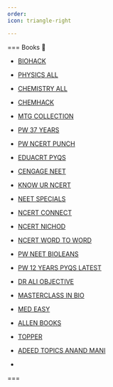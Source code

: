 ```yaml
---
order: 
icon: triangle-right

---
```



=== Books :rocket:

- <a href="https://drive.google.com/drive/u/4/folders/1ktMlLijx1m0yUEFu28BMdtr3FiHcnqXI" target="_blank">BIOHACK</a>
- <a href="https://drive.google.com/drive/folders/1-Brj59z6Jgvsk2fnjAGx1efTSquP1LjS" target="_blank">PHYSICS ALL</a>
- <a href="https://drive.google.com/drive/folders/124HhX4wPfblsoqKB8xc6ASOcxwbFfdLM" target="_blank">CHEMISTRY ALL</a>
- <a href="https://drive.google.com/drive/u/4/folders/1WaBcCHprRK1BEuebYXWapXdJW7cIRqGg" target="_blank">CHEMHACK</a>
- <a href="https://drive.google.com/drive/u/4/folders/1u4uSyoAfLedijAKfTkhYcy1r3DPduGg5" target="_blank">MTG COLLECTION</a>
- <a href="https://drive.google.com/drive/u/4/folders/1q24p03ri_bJEGaVMNG8GsC9v0p86PiLd" target="_blank">PW 37 YEARS</a>
- <a href="https://drive.google.com/drive/u/4/folders/1kMXkLVpB4X9X298OHul3QExUlcNCJhF1" target="_blank">PW NCERT PUNCH</a>
- <a href="https://drive.google.com/drive/u/4/folders/18H2LkLed4eu22QbfBxBBUl9USOqdktCj" target="_blank">EDUACRT PYQS</a>
- <a href="" target="_blank">CENGAGE NEET</a>
- <a href="https://drive.google.com/drive/u/4/folders/1UNAgbIVE4RUITMN97DMype8aQDR7tNEl" target="_blank">KNOW UR NCERT</a>
- <a href="https://drive.google.com/drive/u/4/folders/1R59RERJXPc8TcSeetlEwTkiBa97ZT_rS" target="_blank">NEET SPECIALS</a>
- <a href="https://drive.google.com/drive/u/4/folders/10V3Vno_x_l7kHVNV2Zt37DHlVSqkVKmx" target="_blank">NCERT CONNECT</a>
- <a href="https://drive.google.com/drive/u/4/folders/1JIJoA9AK7FndlhR2ihCCZ-GCIde8-fsD" target="_blank">NCERT NICHOD</a>
- <a href="https://drive.google.com/drive/u/4/folders/1poRjwvyjlTGiLPPt4b-U4Ixa7JfmbNot" target="_blank">NCERT WORD TO WORD</a>
- <a href="" target="_blank">PW NEET BIOLEANS</a>
- <a href="https://drive.google.com/drive/u/4/folders/1KsMF2QeVoq4Oa-VxppuEue75BDt5wzJF" target="_blank">PW 12 YEARS PYQS LATEST</a>
- <a href="https://drive.google.com/drive/u/4/folders/1Z3IL_N2hDOt8JNTRU_PVNJprTFbXJ7_h" target="_blank">DR ALI OBJECTIVE</a>
- <a href="https://drive.google.com/drive/u/4/folders/1GvhhZNKYM1LQrqVMVPuilP_iX2w_1gS6" target="_blank">MASTERCLASS IN BIO</a>
- <a href="https://drive.google.com/drive/u/4/folders/1XUZggvIg6eV6KK45VegcGIIGXm3JPP78" target="_blank">MED EASY</a>
- <a href="https://drive.google.com/drive/u/4/folders/1nloYg5ZGRSXtnwUoDWKCkSZVV1H25Bhf" target="_blank">ALLEN BOOKS</a>
- <a href="https://drive.google.com/drive/u/4/folders/1J8HIyV_R-EjAiTxuetV8ZO6pA4iDefhl" target="_blank">TOPPER</a>
- <a href="https://drive.google.com/file/d/1zj0QTBsu059cbY67vydxEJzDF_Fx1vat/view?usp=sharing" target="_blank">ADEED TOPICS ANAND MANI</a>





- <a href="" target="_blank"></a>


===
